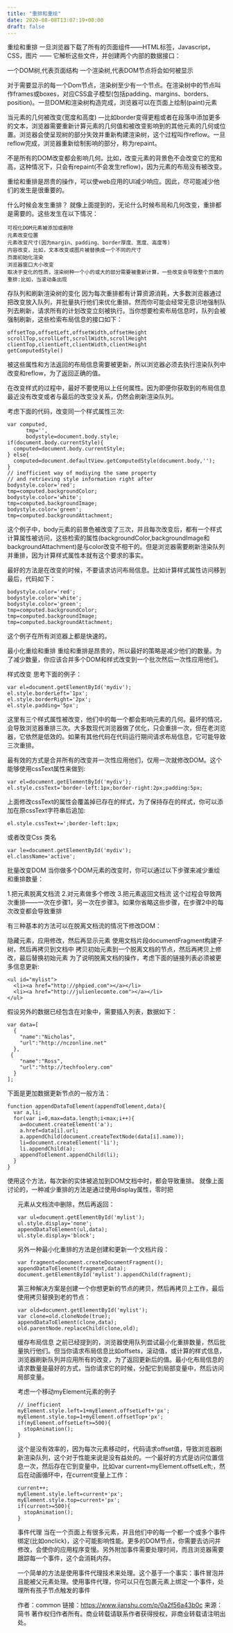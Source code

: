 ```yaml
---
title: "重排和重绘"
date: 2020-08-08T13:07:19+08:00
draft: false
---
```


重绘和重排
一旦浏览器下载了所有的页面组件——HTML标签，Javascript，CSS，图片 —— 它解析这些文件，并创建两个内部的数据接口：

一个DOM树,代表页面结构
一个渲染树,代表DOM节点将会如何被显示

对于需要显示的每一个Dom节点，渲染树至少有一个节点。在渲染树中的节点叫作frames或boxes，对应CSS盒子模型(包括padding、margins、borders、position)。一旦DOM和渲染树构造完成，浏览器可以在页面上绘制(paint)元素

当元素的几何被改变(宽度和高度) —比如border变得更粗或者在段落中添加更多的文本，浏览器需要重新计算元素的几何值和被改变影响到的其他元素的几何或位置。浏览器会使呈现树的部分失效并重新构建渲染树，这个过程叫作reflow。一旦reflow完成，浏览器重新绘制影响的部分，称为repaint。

不是所有的DOM改变都会影响几何。比如，改变元素的背景色不会改变它的宽和高，这种情况下，只会有repaint(不会发生reflow)，因为元素的布局没有被改变。

重绘和重排是昂贵的操作，可以使web应用的UI减少响应。因此，尽可能减少他们的发生是很重要的。

什么时候会发生重排？
就像上面提到的，无论什么时候布局和几何改变，重排都是需要的。这些发生在以下情况：

    可视化DOM元素被添加或删除
    元素改变位置
    元素改变尺寸(因为margin、padding、border厚度、宽度、高度等)
    内容改变，比如，文本改变或图片被替换成一个不同的尺寸
    页面初始化渲染
    浏览器窗口大小改变
    取决于变化的性质，渲染树种一个小的或大的部分需要被重新计算，一些改变会导致整个页面的重排:比如，当滚动条出现

存队列和刷新渲染树的变化
因为每次重排都有计算资源消耗，大多数浏览器通过把改变放入队列，并批量执行他们来优化重排。然而你可能会经常无意识地强制队列去刷新，请求所有的计划改变立刻被执行。当你想要检索布局信息时，队列会被强制刷新，这些检索布局信息的接口如下：
```
offsetTop,offsetLeft,offsetWidth,offsetHeight
scrollTop,scrollLeft,scrollWidth,scrollHeight
clientTop,clientLeft,clientWidth,clientHeight
getComputedStyle()
```
被这些属性和方法返回的布局信息需要被更新，所以浏览器必须去执行渲染队列中改变和reflow，为了返回正确的值。

在改变样式的过程中，最好不要使用以上任何属性。因为即便你获取到的布局信息最近没有改变或者与最后的改变没关系，仍然会刷新渲染队列。

考虑下面的代码，改变同一个样式属性三次:
```
var computed,
      tmp='',
      bodystyle=document.body.style;
if(document.body.currentStyle){
  computed=document.body.currentStyle;
} else{
  computed=document.defaultView.getComputedStyle(document.body,'');
}
// inefficient way of modiying the same property
// and retrieving style information right after
bodystyle.color='red';
tmp=computed.backgroundColor;
bodystyle.color='white';
tmp=computed.backgroundImage;
bodystyle.color='green';
tmp=computed.backgroundAttachment;
```
这个例子中，body元素的前景色被改变了三次，并且每次改变后，都有一个样式计算属性被访问，这些检索的属性(backgroundColor,backgroundImage和backgroundAttachment)是与color改变不相干的。但是浏览器需要刷新渲染队列并重排，因为计算样式属性本就有这个要求的事实。

最好的方法是在改变的时候，不要请求访问布局信息。比如计算样式属性访问移到最后，代码如下：
```
bodystyle.color='red';
bodystyle.color='white';
bodystyle.color='green';
tmp=computed.backgroundColor;
tmp=computed.backgroundImage;
tmp=computed.backgroundAttachment;
```
这个例子在所有浏览器上都是快速的。

最小化重绘和重排
重绘和重排是昂贵的，所以最好的策略是减少他们的数量。为了减少数量，你应该合并多个DOM和样式改变到一个批次然后一次性应用他们。

样式改变
思考下面的例子：
```
var el=document.getElementById('mydiv');
el.style.borderLeft='1px';
el.style.borderRight='2px';
el.style.padding='5px';
```
这里有三个样式属性被改变，他们中的每一个都会影响元素的几何。最坏的情况，会导致浏览器重排三次。大多数现代浏览器做了优化，只会重排一次，但在老浏览器，它依然是低效的。如果有其他代码在代码运行期间请求布局信息，它可能导致三次重排。

最有效的方式是合并所有的改变并一次性应用他们，仅用一次就修改DOM。这个能够使用cssText属性来做到:
```
var el=document.getElementById('mydiv');
el.style.cssText='border-left:1px;border-right:2px;padding:5px;
```
上面修改cssText的属性会覆盖掉已存在的样式，为了保持存在的样式，你可以添加在原cssText字符串后追加:
```
el.style.cssText+=';border-left:1px;
```
或者改变Css 类名
```
var le=document.getElementById('mydiv');
el.className='active';
```
批量改变DOM
当你做多个DOM元素的改变时，你可以通过以下步骤来减少重绘和重排数量：

1.把元素脱离文档流
2.对元素做多个修改
3.把元素返回文档流
这个过程会导致两次重排——一次在步骤1，另一次在步骤3。如果你省略这些步骤，在步骤2中的每次改变都会导致重排

有三种基本的方法可以在脱离文档流的情况下修改DOM：

隐藏元素，应用修改，然后再显示元素
使用文档片段documentFragment构建子树，然后再拷贝到文档中
拷贝初始元素到一个脱离文档的节点，然后再拷贝上修改，最后替换初始元素
为了说明脱离文档的操作，考虑下面的链接列表必须被更多信息更新:
```
<ul id="mylist">
  <li><a href="http://phpied.com"></a></li>
  <li><a href="http://julienlecomte.com"></a></li>
</ul>
```
假设另外的数据已经包含在对象中，需要插入列表，数据如下：
```
var data=[
  {
    "name":"Nicholas",
    "url":"http://nczonline.net"
  },
 {
    "name":"Ross",
    "url":"http://techfoolery.com"
  }
];
```
下面是更加数据更新节点的一般方法：
```
function appendDataToElement(appendToElement,data){
  var a,li;
  for(var i=0,max=data.length;i<max;i++){
    a=document.createElement('a');
    a.href=data[i].url;
    a.appendChild(document.createTextNode(data[i].name));
    li=document.createElement('li');
    li.appendChild(a);
    appendToElement.appendChild(li);
  }
}
```
使用这个方法，每次新的实体被追加到DOM文档中时，都会导致重排。
就像上面讨论的，一种减少重排的方法是通过使用display属性，零时把<ul>元素从文档流中删除，然后再返回：
```
var ul=document.getElementById('mylist');
ul.style.display='none';
appendDataToElement(ul,data);
ul.style.display='block';
```
另外一种最小化重排的方法是创建和更新一个文档片段：
```
var fragment=document.createDocumentFragment();
appendDataToElement(fragment,data);
document.getElementById('mylist').appendChild(fragment);
```
第三种解决方案是创建一个你想更新的节点的拷贝，然后再拷贝上工作，最后使用拷贝替换到老的节点：
```
var old=document.getElementById('mylist');
var clone=old.cloneNode(true);
appendDataToElement(clone,data);
old.parentNode.replaceChild(clone,old);
```
缓存布局信息
之前已经提到的，浏览器使用队列尝试最小化重排数量，然后批量执行他们。但当你请求布局信息比如offsets，滚动值，或计算的样式信息，浏览器刷新队列并应用所有的改变，为了返回更新后的值。最小化布局信息的请求数量是最好的方式，当你请求它的时候，分配它到局部变量中，然后访问局部变量。

考虑一个移动myElement元素的例子
```
// inefficient
myElement.style.left=1+myElement.offsetLeft+'px';
myElement.style.top=1+myElement.offsetTop+'px';
if(myElement.offsetLeft>=500){
  stopAnimation();
}
```
这个是没有效率的，因为每次元素移动时，代码请求offset值，导致浏览器刷新渲染队列，这个对于性能来说是没有益处的。一个最好的方式是访问位置信息一次，然后存在它到变量中，比如var current=myElement.offsetLeft;，然后在动画循环中，在current变量上工作：
```
current++;
myElement.style.left=current+'px';
myElement.style.top=current+'px';
if(current>=500){
  stopAnimation();
}
```
事件代理
当在一个页面上有很多元素，并且他们中的每一个都一个或多个事件绑定(比如onclick)，这个可能影响性能。更多的DOM节点，你需要去访问并修改，会使你的应用程序变慢。另外附加事件需要处理时间，而且浏览器需要跟踪每一个事件，这个会消耗内存。

一个简单的方法是使用事件代理技术来处理。这个基于一个事实：事件冒泡并且能被父元素处理。使用事件代理，你可以只在包裹元素上绑定一个事件，处理所有孩子节点触发的事件

作者：common
链接：https://www.jianshu.com/p/0a2f56a43b0c
来源：简书
著作权归作者所有。商业转载请联系作者获得授权，非商业转载请注明出处。